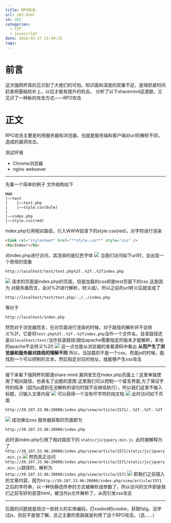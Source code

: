 ```yaml
---
title: RPO攻击
url: 262.html
id: 262
categories:
  - CTF
  - javascript
date: 2018-03-27 21:49:31
tags:
---
```


# 前言

这次强网杯真的见识到了大佬们的可怕，知识面和深度的双重不足，是得抓紧时间赶紧把基础给补上，以后才能有提升的机会。 
分析了以下sharemind这道题，又见识了一种新的攻击方式——RPO攻击  

# 正文

RPO攻击主要是利用服务器和浏览器，也就是服务端和客户端对url的解析不同，造成的漏洞攻击。 

测试环境

*   Chrome浏览器
*   nginx websever

* * *

先看一个简单的例子 文件结构如下 
```
WWW 
|——test 
|    |——test.php 
|    |——style.css(bule) 
| 
|——index.php 
|——style.css(red) 
```
index.php引用相对路径，引入WWW目录下的style.css(red)，对字符进行渲染
```html
<link rel="stylesheet" href="**style.css**" style="css" />
<h1>Index!</h1>
```
对index.php进行访问，其渲染的是红色字体 
![](http://blog.kingkk.com/wp-content/uploads/2018/03/e52b8f8e492adc14774f29df2aebe17a.png) 
当我们访问如下url时，会出现一个奇怪的现象
```
http://localhost/test/test.php%2f..%2f..%2findex.php
```
![](http://blog.kingkk.com/wp-content/uploads/2018/03/a3578f4116e0b0b7531b18509c5fab42.png) 
请求的页面是index.php的页面，但是加载的css却是test页面下的css 
这是因为 对服务器而言，会对%2f进行解析，转义成/，所以之前的url转义后就变成了
```
http://localhost/test/test.php/../../index.php
```
等价于
```
http://localhost/index.php
```
然而对于浏览器而言，在对页面进行渲染的时候，对于路径的解析并不会转义%2f，它是将`test.php%2f..%2f..%2findex.php`当作一个文件名，目录路径还是以`localhost/test/`当作目录路径(貌似apache需要指定的版本才能解析，本地的apache不会转义%2f) 
![](http://blog.kingkk.com/wp-content/uploads/2018/03/80b948bea3c962f02d185889cba10858.png) 
这一点也能从浏览器的查看源码中看出 **从而产生了浏览器和服务器对路径的理解不同** 所以，当加载的不是一个css，而是js的时候，能找到一个可以控制的文本，然后指定对应的地址，就能够产生xss攻击  

* * *

接下来看下强网杯的那道share mind 漏洞发生在index.php页面上 !
[](http://blog.kingkk.com/wp-content/uploads/2018/03/e07bf2bc14b156691dd9c83523936fe8.png) 
这里单独使用了相对路径，也表名了出题的意图 这里我们可以控制一个留言界面,为了保证字符的纯净（因为js遇到无法解析的语句时就不会继续执行），所以我们这里不输入标题，只输入文章内容 
![](http://blog.kingkk.com/wp-content/uploads/2018/03/2f8dcfb2fad149a6a17dc2441788c314.png) 
可以获得一个没有坏字符的纯文档 
![](http://blog.kingkk.com/wp-content/uploads/2018/03/477c4b5b435be14b3ab677f33fa58771.png) 
此时访问如下页面
```
http://39.107.33.96:20000/index.php/view/article/1571/..%2f..%2f..%2f
```
![](http://blog.kingkk.com/wp-content/uploads/2018/03/2059e24133261e229bad5a2461fe4895.png) 
成功弹出xss 服务器获取的页面即为
```
http://39.107.33.96:20000/index.php
```
此时该index.php引用了相对路径下的 `static/js/jquery.min.js`  
此时被解释为了`http://39.107.33.96:20000/index.php/view/article/1571/static/js/jquery.min.js` 
![](http://blog.kingkk.com/wp-content/uploads/2018/03/36da43e70ae09b450cbcd9c96dcf04c3.png) 
然而真正访问`http://39.107.33.96:20000/index.php/view/article/1571/static/js/jquery.min.js`路径时，解析为`http://39.107.33.96:20000/index.php/view/article/1571` 
![](http://blog.kingkk.com/wp-content/uploads/2018/03/b7392d4b2e1ab4e6ff513715612216e1.png) 
即我们之前插入的文章内容，因为`http://39.107.33.96:20000/index.php/view/article/1571`之后的字符串，以一种伪静态传参的方式被解析成参数了，所以访问的文件即是我们之前写好的恶意html，被当作js文件解析了。从而引发xss攻击

* * *

后面的问题就是绕过一些转义的实体编码，打xssbot的cookie，获取falg。没学过js，目前不是很了解。总之主要的思路就是利用了这个RPO攻击。（逃……）